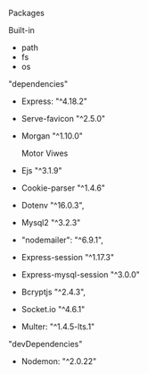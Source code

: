 Packages

Built-in

- path
- fs
- os

"dependencies"
- Express: "^4.18.2"

- Serve-favicon "^2.5.0"

- Morgan "^1.10.0"

  Motor Viwes 
- Ejs "^3.1.9"

- Cookie-parser "^1.4.6"



- Dotenv "^16.0.3",

- Mysql2 "^3.2.3"

- "nodemailer": "^6.9.1",



- Express-session "^1.17.3"

- Express-mysql-session "^3.0.0"

- Bcryptjs "^2.4.3",



- Socket.io "^4.6.1"

- Multer: "^1.4.5-lts.1"



"devDependencies"

- Nodemon: "^2.0.22"